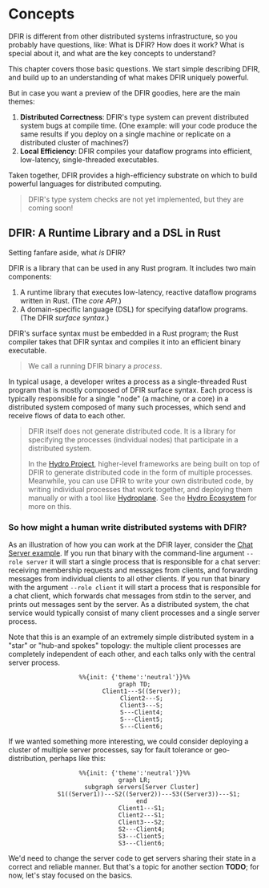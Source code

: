 # Concepts
DFIR is different from other distributed systems infrastructure, so you probably have questions, like:
What is DFIR? How does it work? What is special about it, and what are the key concepts to understand?

This chapter covers those basic questions. We start simple describing DFIR, and build up to an understanding of
what makes DFIR uniquely powerful.

But in case you want a preview of the DFIR goodies, here are the main themes:
1. **Distributed Correctness**: DFIR's type system can prevent distributed system bugs at compile time. (One example: will your code
produce the same results if you deploy on a single machine or replicate on a distributed cluster of machines?)
2. **Local Efficiency**: DFIR compiles your dataflow programs into efficient, low-latency, single-threaded executables.

Taken together, DFIR provides a high-efficiency substrate on which to build powerful languages for distributed computing.

> DFIR's type system checks are not yet implemented, but they are coming soon!

## DFIR: A Runtime Library and a DSL in Rust
Setting fanfare aside, what *is* DFIR?

DFIR is a library that can be used in any Rust program. It includes two main components:

1. A runtime library that executes low-latency, reactive dataflow programs written in Rust. (The *core API*.)
2. A domain-specific language (DSL) for specifying dataflow programs. (The DFIR *surface syntax*.)

DFIR's surface syntax must be embedded in a Rust program; the Rust compiler takes that DFIR syntax and
compiles it into an efficient binary executable.

> We call a running DFIR binary a *process*.

In typical usage, a developer writes a process as a single-threaded Rust program that is mostly composed of
DFIR surface syntax. Each process is typically responsible for a single
"node" (a machine, or a core) in a distributed system composed of many such processes,
which send and receive flows of data to each other.

> DFIR itself does not generate distributed code. It is a library for specifying the processes (individual nodes) that
> participate in a distributed system.
>
> In the [Hydro Project](https://hydro.run), higher-level frameworks are being built on top of DFIR to generate
> distributed code in the form of multiple processes.
> Meanwhile, you can use DFIR to write your own distributed code, by writing individual processes that work together,
> and deploying them manually or with a tool like [Hydroplane](https://github.com/hydro-project/hydroplane). See the [Hydro Ecosystem](../ecosystem.md) for more on this.

### So how might a human write distributed systems with DFIR?
As an illustration of how you can work at the DFIR layer, consider the
[Chat Server example](https://github.com/hydro-project/hydro/tree/main/dfir_rs/examples/chat). If you run that binary
with the command-line argument `--role server` it will start a single process that is responsible for a chat server: receiving
membership requests and messages from clients, and forwarding messages from individual clients to all other clients.
If you run that binary with the argument `--role client` it will start a process that is responsible for a chat client, which
forwards chat messages from stdin to the server, and prints out messages sent by the server. As a distributed system, the chat
service would typically consist of many client processes and a single server process.

Note that this is an example of an extremely simple distributed system in a "star" or "hub-and spokes" topology: the multiple client processes are completely independent of each other, and each talks only with the central server process.

<div align="center">

```mermaid
%%{init: {'theme':'neutral'}}%%
graph TD;
    Client1---S((Server));
    Client2---S;
    Client3---S;
    S---Client4;
    S---Client5;
    S---Client6;
```
</div>

 If we wanted something more interesting, we could consider deploying a cluster of multiple server processes, say for fault tolerance or geo-distribution, perhaps like this:

 <div align="center">

```mermaid
%%{init: {'theme':'neutral'}}%%
graph LR;
    subgraph servers[Server Cluster]
        S1((Server1))---S2((Server2))---S3((Server3))---S1;
    end
    Client1---S1;
    Client2---S1;
    Client3---S2;
    S2---Client4;
    S3---Client5;
    S3---Client6;
```
</div>

 We'd need to change the server code to get servers sharing their state in a correct and reliable manner. But that's a topic for another section **TODO**; for now, let's stay focused on the basics.

